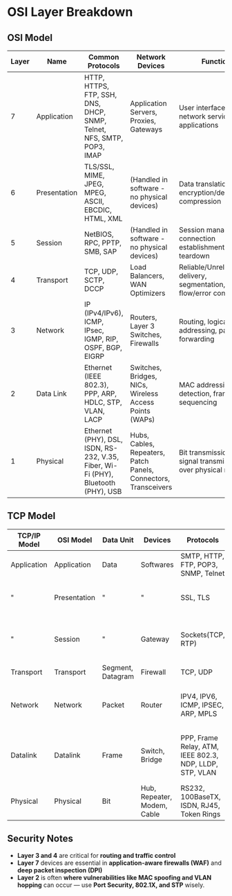 # OSI Layer Breakdown

## OSI Model

| Layer | Name            | Common Protocols                                                                 | Network Devices                                                                    | Function                                                      |
|-------|-----------------|----------------------------------------------------------------------------------|------------------------------------------------------------------------------------|---------------------------------------------------------------|
| 7     | Application     | HTTP, HTTPS, FTP, SSH, DNS, DHCP, SNMP, Telnet, NFS, SMTP, POP3, IMAP            | Application Servers, Proxies, Gateways                                             | User interface, network services to applications              |
| 6     | Presentation    | TLS/SSL, MIME, JPEG, MPEG, ASCII, EBCDIC, HTML, XML                              | (Handled in software - no physical devices)                                        | Data translation, encryption/decryption, compression          |
| 5     | Session         | NetBIOS, RPC, PPTP, SMB, SAP                                                     | (Handled in software - no physical devices)                                        | Session management, connection establishment and teardown     |
| 4     | Transport       | TCP, UDP, SCTP, DCCP                                                             | Load Balancers, WAN Optimizers                                                     | Reliable/Unreliable delivery, segmentation, flow/error control|
| 3     | Network         | IP (IPv4/IPv6), ICMP, IPsec, IGMP, RIP, OSPF, BGP, EIGRP                         | Routers, Layer 3 Switches, Firewalls                                               | Routing, logical addressing, packet forwarding                |
| 2     | Data Link       | Ethernet (IEEE 802.3), PPP, ARP, HDLC, STP, VLAN, LACP                           | Switches, Bridges, NICs, Wireless Access Points (WAPs)                             | MAC addressing, error detection, frame sequencing             |
| 1     | Physical        | Ethernet (PHY), DSL, ISDN, RS-232, V.35, Fiber, Wi-Fi (PHY), Bluetooth (PHY), USB| Hubs, Cables, Repeaters, Patch Panels, Connectors, Transceivers                    | Bit transmission, signal transmission over physical medium    |

## TCP Model

| **TCP/IP Model** | **OSI Model** | **Data Unit**     | **Devices**                 | **Protocols**                                           | **Operations**                                            |
|------------------|---------------|-------------------|-----------------------------|---------------------------------------------------------|-----------------------------------------------------------|
| Application      | Application   |        Data       | Softwares                   | SMTP, HTTP, FTP, POP3, SNMP, Telnet                     | Software Applications                                     |
|     "            | Presentation  |         "         |  "                          | SSL, TLS                                                | Translate, encrypt and compress dat                       |
|     "            | Session       |         "         | Gateway                     | Sockets(TCP, RTP)                                       | Establish, manage, and terminate the session              |
| Transport        | Transport     | Segment, Datagram | Firewall                    | TCP, UDP                                                |                                                           |
| Network          | Network       |       Packet      | Router                      | IPV4, IPV6, ICMP, IPSEC, ARP, MPLS                      | Move packets from source to destination                   |
| Datalink         | Datalink      |       Frame       | Switch, Bridge              | PPP, Frame Relay, ATM, IEEE 802.3, NDP, LLDP, STP, VLAN | Organize bits into frames. To provide hop-to-hop delivery |
| Physical         | Physical      |        Bit        | Hub, Repeater, Modem, Cable | RS232, 100BaseTX, ISDN, RJ45, Token Rings               | Transmit bits over a medium                               |

## Security Notes

- **Layer 3 and 4** are critical for **routing and traffic control**
- **Layer 7** devices are essential in **application-aware firewalls (WAF)** and **deep packet inspection (DPI)**
- **Layer 2** is often **where vulnerabilities like MAC spoofing and VLAN hopping** can occur — use **Port Security, 802.1X, and STP** wisely.

